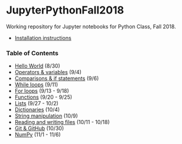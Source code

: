 # JupyterPythonFall2018

Working repository for Jupyter notebooks for Python Class, Fall 2018.

- [Installation instructions](https://github.com/sathayas/JupyterPythonFall2018/blob/master/Installation.ipynb)

### Table of Contents
- [Hello World](https://github.com/sathayas/JupyterPythonFall2018/blob/master/HelloWorld.ipynb) (8/30)
- [Operators & variables](https://github.com/sathayas/JupyterPythonFall2018/blob/master/Operators.ipynb) (9/4)
- [Comparisons & if statements](https://github.com/sathayas/JupyterPythonFall2018/blob/master/If.ipynb) (9/6)
- [While loops](https://github.com/sathayas/JupyterPythonFall2018/blob/master/While.ipynb) (9/11)
- [For loops](https://github.com/sathayas/JupyterPythonFall2018/blob/master/For.ipynb) (9/13 - 9/18)
- [Functions](https://github.com/sathayas/JupyterPythonFall2018/blob/master/Function.ipynb) (9/20 - 9/25)
- [Lists](https://github.com/sathayas/JupyterPythonFall2018/blob/master/List.ipynb) (9/27 - 10/2)
- [Dictionaries](https://github.com/sathayas/JupyterPythonFall2018/blob/master/Dictionary.ipynb) (10/4)
- [String manipulation](https://github.com/sathayas/JupyterPythonFall2018/blob/master/String.ipynb) (10/9)
- [Reading and writing files](https://github.com/sathayas/JupyterPythonFall2018/blob/master/File.ipynb) (10/11 - 10/18)
- [Git & GitHub](https://github.com/sathayas/JupyterPythonFall2018/blob/master/Git.ipynb) (10/30)
- [NumPy](https://github.com/sathayas/JupyterPythonFall2018/blob/master/NumPy.ipynb) (11/1 - 11/6)
